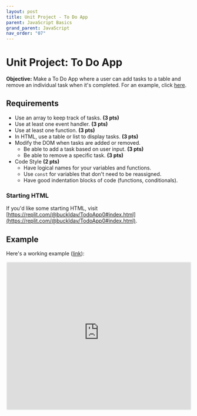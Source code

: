```yaml
---
layout: post
title: Unit Project - To Do App
parent: JavaScript Basics
grand_parent: JavaScript
nav_order: "07"
---
```


# Unit Project: To Do App

**Objective:** Make a To Do App where a user can add tasks to a table and remove an individual task when it's completed. For an example, click [here](#example).

## Requirements

- Use an array to keep track of tasks. **(3 pts)**
- Use at least one event handler. **(3 pts)**
- Use at least one function. **(3 pts)**
- In HTML, use a table or list to display tasks. **(3 pts)**
- Modify the DOM when tasks are added or removed.
  - Be able to add a task based on user input. **(3 pts)**
  - Be able to remove a specific task. **(3 pts)**
- Code Style **(2 pts)**
  - Have logical names for your variables and functions.
  - Use `const` for variables that don't need to be reassigned.
  - Have good indentation blocks of code (functions, conditionals).

### Starting HTML

If you'd like some starting HTML, visit [https://replit.com/@buckldav/TodoApp0#index.html](https://replit.com/@buckldav/TodoApp0#index.html).

## Example

Here's a working example ([link](https://todoappminified.buckldav.repl.co/)):

<iframe src="https://todoappminified.buckldav.repl.co/" width="500" height="400" title="To Do App" frameborder="none" style="border: 2px solid #f0f2f5; border-radius: 4px"></iframe>
